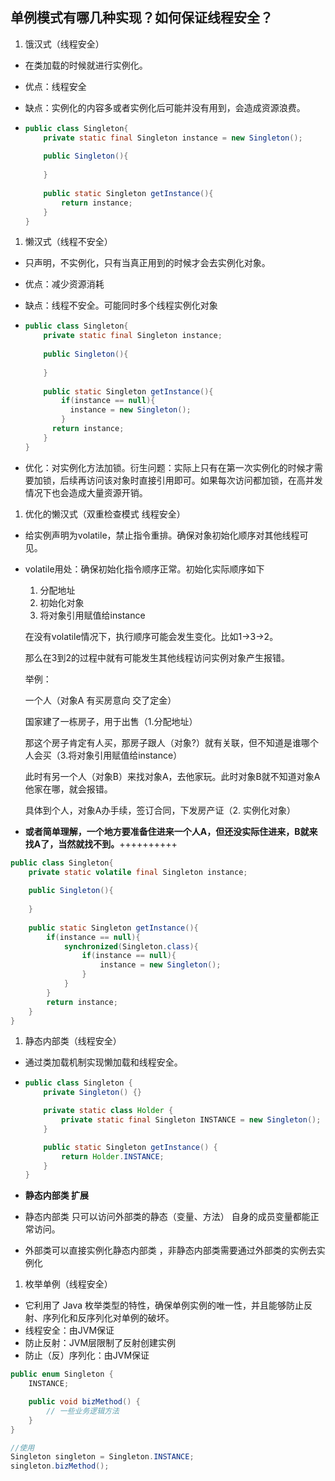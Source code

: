 ## 单例模式有哪几种实现？如何保证线程安全？

1. 饿汉式（线程安全）

- 在类加载的时候就进行实例化。

- 优点：线程安全

- 缺点：实例化的内容多或者实例化后可能并没有用到，会造成资源浪费。

- ``` java
  public class Singleton{
      private static final Singleton instance = new Singleton();
      
      public Singleton(){
          
      }
      
      public static Singleton getInstance(){
          return instance;
      }
  }
  ```

1. 懒汉式（线程不安全）

- 只声明，不实例化，只有当真正用到的时候才会去实例化对象。

- 优点：减少资源消耗

- 缺点：线程不安全。可能同时多个线程实例化对象

- ```java
  public class Singleton{
      private static final Singleton instance;
      
      public Singleton(){
          
      }
      
      public static Singleton getInstance(){
          if(instance == null){
  			instance = new Singleton();
          }
  		return instance;
      }
  }
  ```

- 优化：对实例化方法加锁。衍生问题：实际上只有在第一次实例化的时候才需要加锁，后续再访问该对象时直接引用即可。如果每次访问都加锁，在高并发情况下也会造成大量资源开销。

1. 优化的懒汉式（双重检查模式 线程安全）

- 给实例声明为volatile，禁止指令重排。确保对象初始化顺序对其他线程可见。

- volatile用处：确保初始化指令顺序正常。初始化实际顺序如下

  1. 分配地址
  2. 初始化对象
  3. 将对象引用赋值给instance

  在没有volatile情况下，执行顺序可能会发生变化。比如1->3->2。

  那么在3到2的过程中就有可能发生其他线程访问实例对象产生报错。

  

  举例：

  一个人（对象A 有买房意向 交了定金）

  国家建了一栋房子，用于出售（1.分配地址）

  那这个房子肯定有人买，那房子跟人（对象?）就有关联，但不知道是谁哪个人会买（3.将对象引用赋值给instance）

  此时有另一个人（对象B）来找对象A，去他家玩。此时对象B就不知道对象A他家在哪，就会报错。

  具体到个人，对象A办手续，签订合同，下发房产证（2. 实例化对象）

- **或者简单理解，一个地方要准备住进来一个人A，但还没实际住进来，B就来找A了，当然就找不到。**++++++++++

```java
public class Singleton{
    private static volatile final Singleton instance;
    
    public Singleton(){
        
    }
    
    public static Singleton getInstance(){
        if(instance == null){
            synchronized(Singleton.class){
                if(instance == null){
                    instance = new Singleton();
                }
            }
        }
		return instance;
    }
}
```



1. 静态内部类（线程安全）

- 通过类加载机制实现懒加载和线程安全。

- ```java
  public class Singleton {
      private Singleton() {}
  
      private static class Holder {
          private static final Singleton INSTANCE = new Singleton();
      }
  
      public static Singleton getInstance() {
          return Holder.INSTANCE;
      }
  }
  ```

- **静态内部类 扩展**

- 静态内部类 只可以访问外部类的静态（变量、方法） 自身的成员变量都能正常访问。

- 外部类可以直接实例化静态内部类 ，非静态内部类需要通过外部类的实例去实例化

1. 枚举单例（线程安全）

- 它利用了 Java 枚举类型的特性，确保单例实例的唯一性，并且能够防止反射、序列化和反序列化对单例的破坏。
- 线程安全：由JVM保证
- 防止反射：JVM层限制了反射创建实例
- 防止（反）序列化：由JVM保证

```java
public enum Singleton {
    INSTANCE;

    public void bizMethod() {
        // 一些业务逻辑方法
    }
}

//使用
Singleton singleton = Singleton.INSTANCE;
singleton.bizMethod();

```

